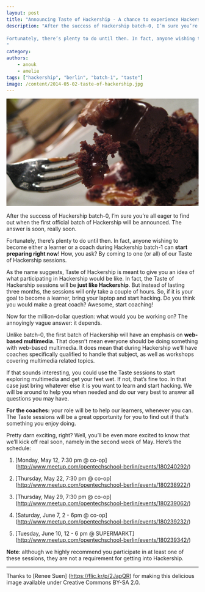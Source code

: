 ```yaml
---
layout: post
title: "Announcing Taste of Hackership - A chance to experience Hackership first hand"
description: "After the success of Hackership batch-0, I’m sure you’re all eager to find out when the first official batch of Hackership will be announced. The answer is soon, really soon. 

Fortunately, there’s plenty to do until then. In fact, anyone wishing to become either a learner or a coach during Hackership batch-1 can start preparing right now! How, you ask? By coming to one (or all) of our Taste of Hackership sessions.
"
category:
authors:
    - anouk
    - amelie
tags: ["hackership", "berlin", "batch-1", "taste"]
image: /content/2014-05-02-taste-of-hackership.jpg
---
```


![Get a taste of Hackership](/content/2014-05-02-taste-of-hackership.jpg)

After the success of Hackership batch-0, I’m sure you’re all eager to find out when the first official batch of Hackership will be announced. The answer is soon, really soon. 

Fortunately, there’s plenty to do until then. In fact, anyone wishing to become either a learner or a coach during Hackership batch-1 can **start preparing right now**! How, you ask? By coming to one (or all) of our Taste of Hackership sessions.

As the name suggests, Taste of Hackership is meant to give you an idea of what participating in Hackership would be like. In fact, the Taste of Hackership sessions will be **just like Hackership**. But instead of lasting three months, the sessions will only take a couple of hours. So, if it is your goal to become a learner, bring your laptop and start hacking. Do you think you would make a great coach? Awesome, start coaching!

Now for the million-dollar question: what would you be working on? The annoyingly vague answer: it depends.

Unlike batch-0, the first batch of Hackership will have an emphasis on **web-based multimedia**. That doesn’t mean everyone should be doing something with web-based multimedia. It does mean that during Hackership we’ll have coaches specifically qualified to handle that subject, as well as workshops covering multimedia related topics. 

If that sounds interesting, you could use the Taste sessions to start exploring multimedia and get your feet wet. If not, that’s fine too. In that case just bring whatever else it is you want to learn and start hacking. We will be around to help you when needed and do our very best to answer all questions you may have.

**For the coaches:** your role will be to help our learners, whenever you can. The Taste sessions will be a great opportunity for you to find out if that’s something you enjoy doing. 

Pretty darn exciting, right? Well, you’ll be even more excited to know that we’ll kick off real soon, namely in the second week of May. Here’s the schedule: 

1. [Monday, May 12, 7:30 pm @ co-op] (http://www.meetup.com/opentechschool-berlin/events/180240292/)

2. [Thursday, May 22, 7:30 pm @ co-op] (http://www.meetup.com/opentechschool-berlin/events/180238922/)

3. [Thursday, May 29, 7:30 pm @ co-op] (http://www.meetup.com/opentechschool-berlin/events/180239062/)

4. [Saturday, June 7, 2 - 6pm @ co-op] (http://www.meetup.com/opentechschool-berlin/events/180239232/)

5. [Tuesday, June 10, 12 - 6 pm @ SUPERMARKT] (http://www.meetup.com/opentechschool-berlin/events/180239342/)

**Note**: although we highly recommend you participate in at least one of these sessions, they are not a requirement for getting into Hackership.


---
Thanks to [Renee Suen] (https://flic.kr/p/2JapQR) for making this delicious image available under Creative Commons BY-SA 2.0.
